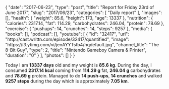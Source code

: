 {
    "date": "2017-06-23",
    "type": "post",
    "title": "Report for Friday 23rd of June 2017",
    "slug": "2017\/06\/23",
    "categories": [
        "Daily report"
    ],
    "images": [],
    "health": {
        "weight": 85.6,
        "height": 173,
        "age": 13337
    },
    "nutrition": {
        "calories": 2317.14,
        "fat": 114.29,
        "carbohydrates": 246.04,
        "protein": 78.69
    },
    "exercise": {
        "pushups": 14,
        "crunches": 14,
        "steps": 9257
    },
    "media": {
        "books": [],
        "podcast": [],
        "youtube": [
            {
                "id": "32417",
                "url": "http:\/\/cast.writtn.com\/episode\/32417\/quantified",
                "image": "https:\/\/i3.ytimg.com\/vi\/jenAYYTstb4\/hqdefault.jpg",
                "channel_title": "The 8-Bit Guy",
                "type": 2,
                "title": "Nintendo Gameboy Camera & Printer",
                "duration": "0"
            }
        ],
        "photos": []
    }
}

Today I am <strong>13337 days</strong> old and my weight is <strong>85.6 kg</strong>. During the day, I consumed <strong>2317.14 kcal</strong> coming from <strong>114.29 g</strong> fat, <strong>246.04 g</strong> carbohydrates and <strong>78.69 g</strong> protein. Managed to do <strong>14 push-ups</strong>, <strong>14 crunches</strong> and walked <strong>9257 steps</strong> during the day which is approximately <strong>7.05 km</strong>.